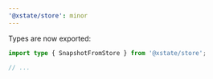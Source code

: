 ```yaml
---
'@xstate/store': minor
---
```


Types are now exported:

```ts
import type { SnapshotFromStore } from '@xstate/store';

// ...
```
